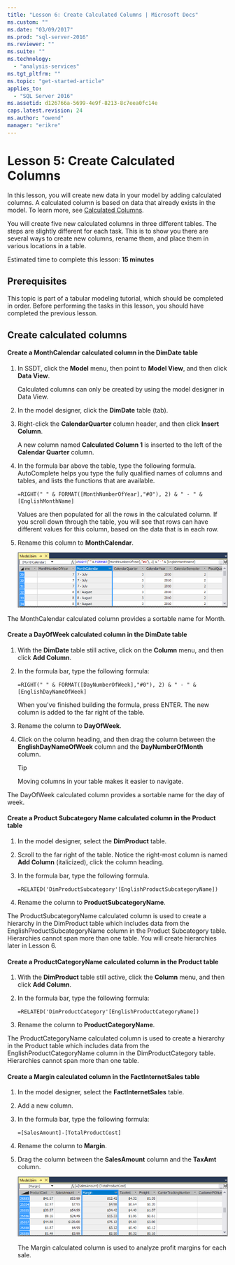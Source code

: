 ```yaml
---
title: "Lesson 6: Create Calculated Columns | Microsoft Docs"
ms.custom: ""
ms.date: "03/09/2017"
ms.prod: "sql-server-2016"
ms.reviewer: ""
ms.suite: ""
ms.technology: 
  - "analysis-services"
ms.tgt_pltfrm: ""
ms.topic: "get-started-article"
applies_to: 
  - "SQL Server 2016"
ms.assetid: d126766a-5699-4e9f-8213-8c7eea0fc14e
caps.latest.revision: 24
ms.author: "owend"
manager: "erikre"
---
```

# Lesson 5: Create Calculated Columns
In this lesson, you will create new data in your model by adding calculated columns. A calculated column is based on data that already exists in the model. To learn more, see [Calculated Columns](../../analysis-services/tabular-models/ssas-calculated-columns.md).  
  
You will create five new calculated columns in three different tables. The steps are slightly different for each task. This is to show you there are several ways to create new columns, rename them, and place them in various locations in a table.  
  
Estimated time to complete this lesson: **15 minutes**  
  
## Prerequisites  
This topic is part of a tabular modeling tutorial, which should be completed in order. Before performing the tasks in this lesson, you should have completed the previous lesson.
  
## Create calculated columns  
  
#### Create a MonthCalendar calculated column in the DimDate table  
  
1.  In SSDT, click the **Model** menu, then point to **Model View**, and then click **Data View**.  
  
    Calculated columns can only be created by using the model designer in Data View.  
  
2.  In the model designer, click the **DimDate** table (tab).  
  
3.  Right-click the **CalendarQuarter** column header, and then click **Insert Column**.  
  
    A new column named **Calculated Column 1** is inserted to the left of the **Calendar Quarter** column.  
  
4.  In the formula bar above the table, type the following formula. AutoComplete helps you type the fully qualified names of columns and tables, and lists the functions that are available.  
  
    ```  
    =RIGHT(" " & FORMAT([MonthNumberOfYear],"#0"), 2) & " - " & [EnglishMonthName]  
    ``` 
  
    Values are then populated for all the rows in the calculated column. If you scroll down through the table, you will see that rows can have different values for this column, based on the data that is in each row.    
  
5.  Rename this column to **MonthCalendar**. 

    ![as-tabular-lesson5-newcolumn](../../analysis-services/tutorials/media/as-tabular-lesson5-newcolumn.png) 
  
The MonthCalendar calculated column provides a sortable name for Month.  
  
#### Create a DayOfWeek calculated column in the DimDate table  
  
1.  With the **DimDate** table still active, click on the **Column** menu, and then click **Add Column**.  
  
2.  In the formula bar, type the following formula:  
    
    ```
    =RIGHT(" " & FORMAT([DayNumberOfWeek],"#0"), 2) & " - " & [EnglishDayNameOfWeek]  
    ```
    
    When you've finished building the formula, press ENTER. The new column is added to the far right of the table.  
  
3.  Rename the column to **DayOfWeek**.  
  
4.  Click on the column heading, and then drag the column between the **EnglishDayNameOfWeek** column and the **DayNumberOfMonth** column.  
  
    > [!TIP]  
    > Moving columns in your table makes it easier to navigate.  
  
The DayOfWeek calculated column provides a sortable name for the day of week.  
  
#### Create a Product Subcategory Name calculated column in the Product table  
  
1.  In the model designer, select the **DimProduct** table.  
  
2.  Scroll to the far right of the table. Notice the right-most column is named **Add Column** (italicized), click the column heading.  
  
3.  In the formula bar, type the following formula.  
    
    ```
    =RELATED('DimProductSubcategory'[EnglishProductSubcategoryName])  
    ```
  
4.  Rename the column to **ProductSubcategoryName**.  
  
The ProductSubcategoryName calculated column is used to create a hierarchy in the DimProduct table which includes data from the EnglishProductSubcategoryName column in the Product Subcategory table. Hierarchies cannot span more than one table. You will create hierarchies later in Lesson 6.  
  
#### Create a ProductCategoryName calculated column in the Product table  
  
1.  With the **DimProduct** table still active, click the **Column** menu, and then click **Add Column**.  
  
2.  In the formula bar, type the following formula:  
  
    ```
    =RELATED('DimProductCategory'[EnglishProductCategoryName]) 
    ```
    
3.  Rename the column to **ProductCategoryName**.  
  
The ProductCategoryName calculated column is used to create a hierarchy in the Product table which includes data from the EnglishProductCategoryName column in the DimProductCategory table. Hierarchies cannot span more than one table.  
  
#### Create a Margin calculated column in the FactInternetSales table  
  
1.  In the model designer, select the **FactInternetSales** table.  
  
2.  Add a new column.  
  
3.  In the formula bar, type the following formula:  
  
    ```
    =[SalesAmount]-[TotalProductCost]
    ``` 

4.  Rename the column to **Margin**.  
  
5.  Drag the column between the **SalesAmount** column and the **TaxAmt** column. 
 
      ![as-tabular-lesson5-newmargin](../../analysis-services/tutorials/media/as-tabular-lesson5-newmargin.png)
      
    The Margin calculated column is used to analyze profit margins for each sale.  
  

  
  
  
